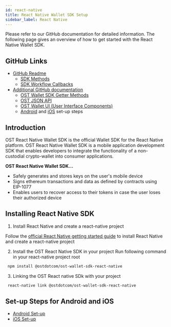 ```yaml
---
id: react-native
title: React Native Wallet SDK Setup
sidebar_label: React Native
---
```

Please refer to our GitHub documentation for detailed information. The following page gives an overview of how to get started with the React Native Wallet SDK.

## GitHub Links
* [GitHub Readme](https://github.com/ostdotcom/ost-wallet-sdk-react-native/blob/develop/README.md)
    * [SDK Methods](https://github.com/ostdotcom/ost-wallet-sdk-react-native/blob/develop/README.md#sdk-methods)
    * [SDK Workflow Callbacks](https://github.com/ostdotcom/ost-wallet-sdk-react-native/blob/develop/README.md#sdk-workflow-callbacks)
* [Additional GitHub documentation](https://github.com/ostdotcom/ost-wallet-sdk-react-native/tree/develop/documentation)
    * [OST Wallet SDK Getter Methods](https://github.com/ostdotcom/ost-wallet-sdk-react-native/blob/develop/documentation/OstWalletSdkGetMethods.md)
    * [OST JSON API](https://github.com/ostdotcom/ost-wallet-sdk-react-native/blob/develop/documentation/OstJsonApi.md)
    * [OST Wallet UI (User Interface Components)](https://github.com/ostdotcom/ost-wallet-sdk-react-native/blob/develop/documentation/OstWalletUI.md)
    * [Android](https://github.com/ostdotcom/ost-wallet-sdk-react-native/blob/develop/documentation/android_setup.md) and [iOS](https://github.com/ostdotcom/ost-wallet-sdk-react-native/blob/develop/documentation/ios_setup.md) set-up steps



## Introduction
OST React Native Wallet SDK is the official Wallet SDK for the React Native platform. OST React Native Wallet SDK is a mobile application development SDK that enables developers to integrate the functionality of a non-custodial crypto-wallet into consumer applications.

**OST React Native Wallet SDK...**
* Safely generates and stores keys on the user's mobile device
* Signs ethereum transactions and data as defined by contracts using EIP-1077
* Enables users to recover access to their tokens in case the user loses their authorized device


## Installing React Native SDK

1. Install React Native and create a react-native project

Follow the [official React Native getting started guide](https://facebook.github.io/react-native/docs/0.59/getting-started) to install React Native and create a react-native project

2. Install the OST React Native SDK in your project
Run following command in your react-native project root

```bash
 npm install @ostdotcom/ost-wallet-sdk-react-native
```

3. Linking the OST React native SDk with your project

```bash
 react-native link @ostdotcom/ost-wallet-sdk-react-native
```

## Set-up Steps for Android and iOS
* [Android Set-up](https://github.com/ostdotcom/ost-wallet-sdk-react-native/blob/develop/documentation/android_setup.md)
* [iOS Set-up](https://github.com/ostdotcom/ost-wallet-sdk-react-native/blob/develop/documentation/ios_setup.md)